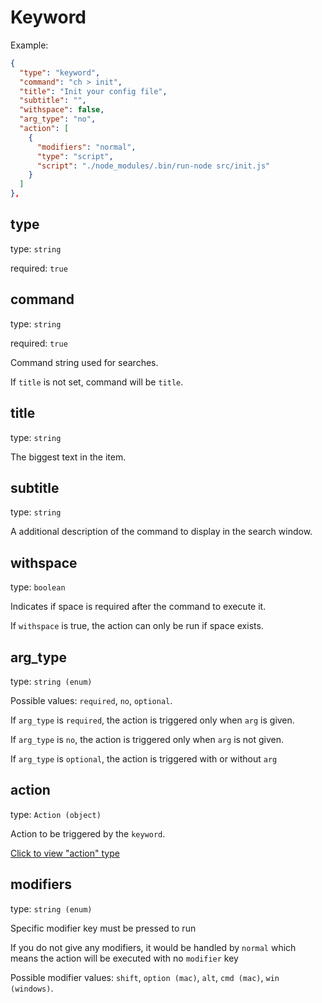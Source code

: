 # Keyword

Example:

```json
{
  "type": "keyword",
  "command": "ch > init",
  "title": "Init your config file",
  "subtitle": "",
  "withspace": false,
  "arg_type": "no",
  "action": [
    {
      "modifiers": "normal",
      "type": "script",
      "script": "./node_modules/.bin/run-node src/init.js"
    }
  ]
},
```

## type

type: `string`

required: `true`

## command

type: `string`

required: `true`

Command string used for searches.

If `title` is not set, command will be `title`.

## title

type: `string`

The biggest text in the item.

## subtitle

type: `string`

A additional description of the command to display in the search window.

## withspace

type: `boolean`

Indicates if space is required after the command to execute it.

If `withspace` is true, the action can only be run if space exists.

## arg_type

type: `string (enum)`

Possible values: `required`, `no`, `optional`.

If `arg_type` is `required`, the action is triggered only when `arg` is given.

If `arg_type` is `no`, the action is triggered only when `arg` is not given.

If `arg_type` is `optional`, the action is triggered with or without `arg`

## action

type: `Action (object)`

Action to be triggered by the `keyword`.

[Click to view "action" type](./documents/action-description.md)

## modifiers

type: `string (enum)`

Specific modifier key must be pressed to run

If you do not give any modifiers, it would be handled by `normal` which means the action will be executed with no `modifier` key

Possible modifier values: `shift`, `option (mac)`, `alt`, `cmd (mac)`, `win (windows)`.